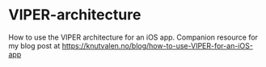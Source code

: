 # VIPER-architecture
How to use the VIPER architecture for an iOS app. Companion resource for my blog post at https://knutvalen.no/blog/how-to-use-VIPER-for-an-iOS-app
